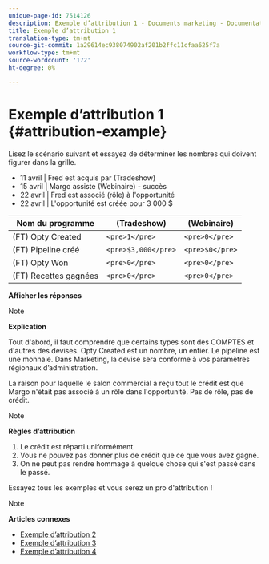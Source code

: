 ```yaml
---
unique-page-id: 7514126
description: Exemple d’attribution 1 - Documents marketing - Documentation du produit
title: Exemple d’attribution 1
translation-type: tm+mt
source-git-commit: 1a29614ec938074902af201b2ffc11cfaa625f7a
workflow-type: tm+mt
source-wordcount: '172'
ht-degree: 0%

---
```



# Exemple d’attribution 1 {#attribution-example}

Lisez le scénario suivant et essayez de déterminer les nombres qui doivent figurer dans la grille.

* 11 avril | Fred est acquis par (Tradeshow)
* 15 avril | Margo assiste (Webinaire) - succès
* 22 avril | Fred est associé (rôle) à l&#39;opportunité
* 22 avril | L&#39;opportunité est créée pour 3 000 $

| Nom du programme | (Tradeshow) | (Webinaire) |
|---|---|---|
| (FT) Opty Created | `<pre>1</pre>` | `<pre>0</pre>` |
| (FT) Pipeline créé | `<pre>$3,000</pre>` | `<pre>$0</pre>` |
| (FT) Opty Won | `<pre>0</pre>` | `<pre>0</pre>` |
| (FT) Recettes gagnées | `<pre>0</pre>` | `<pre>0</pre>` |

**Afficher les réponses**

>[!NOTE]
>
>**Explication**
>
>Tout d&#39;abord, il faut comprendre que certains types sont des COMPTES et d&#39;autres des devises. Opty Created est un nombre, un entier. Le pipeline est une monnaie. Dans Marketing, la devise sera conforme à vos paramètres régionaux d’administration.
>
>La raison pour laquelle le salon commercial a reçu tout le crédit est que Margo n&#39;était pas associé à un rôle dans l&#39;opportunité. Pas de rôle, pas de crédit.

>[!NOTE]
>
>**Règles d’attribution**
>
>1. Le crédit est réparti uniformément.
>1. Vous ne pouvez pas donner plus de crédit que ce que vous avez gagné.
>1. On ne peut pas rendre hommage à quelque chose qui s&#39;est passé dans le passé.


Essayez tous les exemples et vous serez un pro d&#39;attribution !

>[!NOTE]
>
>**Articles connexes**
>
>* [Exemple d’attribution 2](attribution-example-2.md)
>* [Exemple d’attribution 3](attribution-example-3.md)
>* [Exemple d’attribution 4](attribution-example-4.md)


